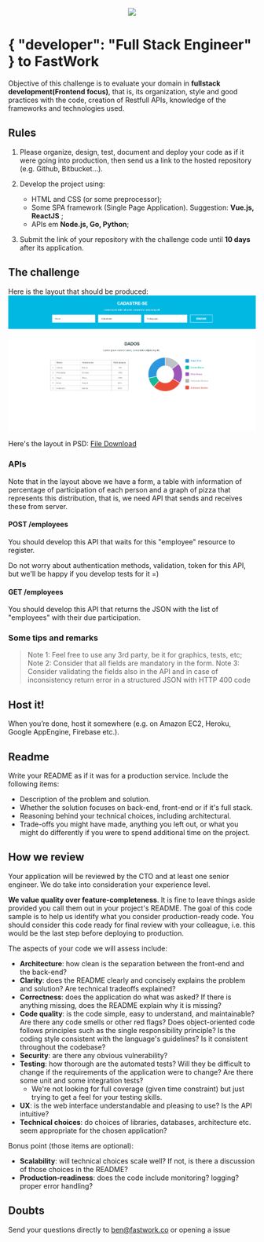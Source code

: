 <p align="center">
  <img src="https://design.fastwork.co/_nuxt/img/fw-logo-full-mono-600x100.0dfad36.png" width="600">
</p>

# { "developer": "Full Stack Engineer" } to FastWork

Objective of this challenge is to evaluate your domain in **fullstack development(Frontend focus)**, that is, its organization, style and good practices with the code, creation of Restfull APIs, knowledge of the frameworks and technologies used.

## Rules

1. Please organize, design, test, document and deploy your code as if it were going into production, then send us a link to the hosted repository (e.g. Github, Bitbucket...).

2. Develop the project using:
    - HTML and CSS (or some preprocessor);
    - Some SPA framework (Single Page Application). Suggestion: **Vue.js, ReactJS** ;
    - APIs em **Node.js, Go, Python**;
3. Submit the link of your repository with the challenge code until **10 days** after its application.

## The challenge

Here is the layout that should be produced:
![Layout](files/layout.png)

Here's the layout in PSD:
[File Download](files/layout.psd)

### APIs

Note that in the layout above we have a form, a table with information of percentage of participation of each person and a graph of pizza that represents this distribution, that is, we need API that sends and receives these from server.

#### POST /employees

You should develop this API that waits for this "employee" resource to register.

Do not worry about authentication methods, validation, token for this API, but we'll be happy if you develop tests for it =)

#### GET /employees

You should develop this API that returns the JSON with the list of "employees" with their due participation.

### Some tips and remarks

> Note 1: Feel free to use any 3rd party, be it for graphics, tests, etc;
> Note 2: Consider that all fields are mandatory in the form.
> Note 3: Consider validating the fields also in the API and in case of inconsistency return error in a structured JSON with HTTP 400 code

## Host it!

When you’re done, host it somewhere (e.g. on Amazon EC2, Heroku, Google AppEngine, Firebase etc.).

## Readme

Write your README as if it was for a production service. Include the following items:

* Description of the problem and solution.
* Whether the solution focuses on back-end, front-end or if it's full stack.
* Reasoning behind your technical choices, including architectural.
* Trade-offs you might have made, anything you left out, or what you might do differently if you were to spend additional time on the project.

## How we review

Your application will be reviewed by the CTO and at least one senior engineer. We do take into consideration your experience level.

**We value quality over feature-completeness**. It is fine to leave things aside provided you call them out in your project's README. The goal of this code sample is to help us identify what you consider production-ready code. You should consider this code ready for final review with your colleague, i.e. this would be the last step before deploying to production.

The aspects of your code we will assess include:

* **Architecture**: how clean is the separation between the front-end and the back-end?
* **Clarity**: does the README clearly and concisely explains the problem and solution? Are technical tradeoffs explained?
* **Correctness**: does the application do what was asked? If there is anything missing, does the README explain why it is missing?
* **Code quality**: is the code simple, easy to understand, and maintainable?  Are there any code smells or other red flags? Does object-oriented code follows principles such as the single responsibility principle? Is the coding style consistent with the language's guidelines? Is it consistent throughout the codebase?
* **Security**: are there any obvious vulnerability?
* **Testing**: how thorough are the automated tests? Will they be difficult to change if the requirements of the application were to change? Are there some unit and some integration tests?
	* We're not looking for full coverage (given time constraint) but just trying to get a feel for your testing skills.
* **UX**: is the web interface understandable and pleasing to use? Is the API intuitive?
* **Technical choices**: do choices of libraries, databases, architecture etc. seem appropriate for the chosen application?

Bonus point (those items are optional):

* **Scalability**: will technical choices scale well? If not, is there a discussion of those choices in the README? 
* **Production-readiness**: does the code include monitoring? logging? proper error handling?

## Doubts

Send your questions directly to [ben@fastwork.co](mailto:ben@fastwork.co) or opening a issue
